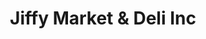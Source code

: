 ---
title: "Jiffy Market & Deli Inc"
url: /jersey-shore/jiffy-market-und-deli-inc/
shop: Lebensmittel
---